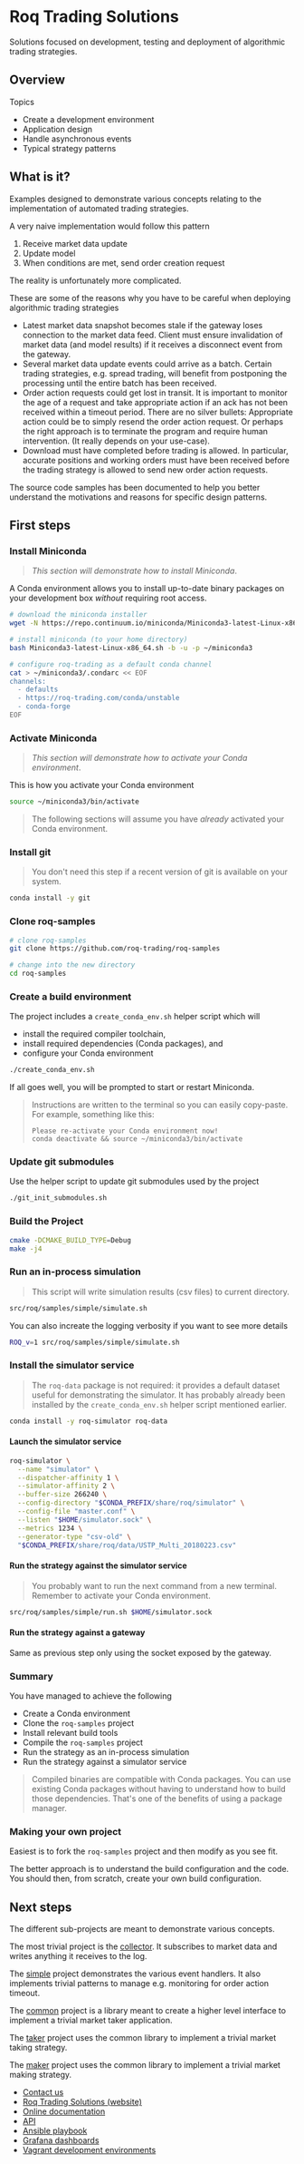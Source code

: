 # Roq Trading Solutions

Solutions focused on development, testing and deployment of
algorithmic trading strategies.


## Overview

Topics

* Create a development environment
* Application design
* Handle asynchronous events
* Typical strategy patterns

## What is it?

Examples designed to demonstrate various concepts relating to
the implementation of automated trading strategies.

A very naive implementation would follow this pattern

1. Receive market data update
2. Update model
3. When conditions are met, send order creation request

The reality is unfortunately more complicated.

These are some of the reasons why you have to be careful
when deploying algorithmic trading strategies

* Latest market data snapshot becomes stale if the gateway
  loses connection to the market data feed.
  Client must ensure invalidation of market data (and model
  results) if it receives a disconnect event from the gateway.
* Several market data update events could arrive as a batch.
  Certain trading strategies, e.g. spread trading, will
  benefit from postponing the processing until the entire
  batch has been received.
* Order action requests could get lost in transit.
  It is important to monitor the age of a request and take
  appropriate action if an ack has not been received within
  a timeout period.
  There are no silver bullets: Appropriate action could
  be to simply resend the order action request.
  Or perhaps the right approach is to terminate the program
  and require human intervention.
  (It really depends on your use-case).
* Download must have completed before trading is allowed.
  In particular, accurate positions and working orders
  must have been received before the trading strategy is
  allowed to send new order action requests.

The source code samples has been documented to help
you better understand the motivations and reasons for
specific design patterns.


## First steps

### Install Miniconda

> *This section will demonstrate how to install Miniconda*.

A Conda environment allows you to install up-to-date binary packages
on your development box *without* requiring root access.

```bash
# download the miniconda installer
wget -N https://repo.continuum.io/miniconda/Miniconda3-latest-Linux-x86_64.sh

# install miniconda (to your home directory)
bash Miniconda3-latest-Linux-x86_64.sh -b -u -p ~/miniconda3

# configure roq-trading as a default conda channel
cat > ~/miniconda3/.condarc << EOF
channels:
  - defaults
  - https://roq-trading.com/conda/unstable
  - conda-forge
EOF
```

### Activate Miniconda

> *This section will demonstrate how to activate your Conda environment*.

This is how you activate your Conda environment

```bash
source ~/miniconda3/bin/activate
```

> The following sections will assume you have *already* activated your
> Conda environment.

### Install git

> You don't need this step if a recent version of git is
> available on your system.

```bash
conda install -y git
```

### Clone roq-samples

```bash
# clone roq-samples
git clone https://github.com/roq-trading/roq-samples

# change into the new directory
cd roq-samples
```

### Create a build environment

The project includes a `create_conda_env.sh` helper script which will

* install the required compiler toolchain,
* install required dependencies (Conda packages), and
* configure your Conda environment

```bash
./create_conda_env.sh
```

If all goes well, you will be prompted to start or restart Miniconda.

> Instructions are written to the terminal so you can easily copy-paste.
> For example, something like this:
> 
> ```
> Please re-activate your Conda environment now!
> conda deactivate && source ~/miniconda3/bin/activate
> ```

### Update git submodules

Use the helper script to update git submodules used by the project

```bash
./git_init_submodules.sh
```

### Build the Project

```bash
cmake -DCMAKE_BUILD_TYPE=Debug
make -j4
```

### Run an in-process simulation

> This script will write simulation results (csv files) to current directory.

```bash
src/roq/samples/simple/simulate.sh
```

You can also increate the logging verbosity if you want to see more details

```bash
ROQ_v=1 src/roq/samples/simple/simulate.sh
```

### Install the simulator service

> The `roq-data` package is not required: it provides a default dataset
> useful for demonstrating the simulator.
> It has probably already been installed by the `create_conda_env.sh`
> helper script mentioned earlier.

```bash
conda install -y roq-simulator roq-data
```

#### Launch the simulator service

```bash
roq-simulator \
  --name "simulator" \
  --dispatcher-affinity 1 \
  --simulator-affinity 2 \
  --buffer-size 266240 \
  --config-directory "$CONDA_PREFIX/share/roq/simulator" \
  --config-file "master.conf" \
  --listen "$HOME/simulator.sock" \
  --metrics 1234 \
  --generator-type "csv-old" \
  "$CONDA_PREFIX/share/roq/data/USTP_Multi_20180223.csv"
```

#### Run the strategy against the simulator service

> You probably want to run the next command from a new terminal.
> Remember to activate your Conda environment.

```bash
src/roq/samples/simple/run.sh $HOME/simulator.sock
```

#### Run the strategy against a gateway

Same as previous step only using the socket exposed by the gateway.

### Summary

You have managed to achieve the following

* Create a Conda environment
* Clone the `roq-samples` project
* Install relevant build tools
* Compile the `roq-samples` project
* Run the strategy as an in-process simulation
* Run the strategy against a simulator service

> Compiled binaries are compatible with Conda packages.
> You can use existing Conda packages without having to
> understand how to build those dependencies.
> That's one of the benefits of using a package manager.

### Making your own project

Easiest is to fork the `roq-samples` project and then modify
as you see fit.

The better approach is to understand the build
configuration and the code.
You should then, from scratch, create your own build configuration.

## Next steps

The different sub-projects are meant to demonstrate various concepts.

The most trivial project is the
[collector](https://github.com/roq-trading/roq-samples/tree/master/src/roq/samples/collector).
It subscribes to market data and writes anything it receives to the log.

The [simple](https://github.com/roq-trading/roq-samples/tree/master/src/roq/samples/simple)
project demonstrates the various event handlers.
It also implements trivial patterns to manage e.g. monitoring for order action
timeout.

The [common](https://github.com/roq-trading/roq-samples/tree/master/src/roq/samples/common)
project is a library meant to create a higher level interface to implement
a trivial market taker application.

The [taker](https://github.com/roq-trading/roq-samples/tree/master/src/roq/samples/taker)
project uses the common library to implement a trivial market taking strategy.

The [maker](https://github.com/roq-trading/roq-samples/tree/master/src/roq/samples/maker)
project uses the common library to implement a trivial market making strategy.

* [Contact us](mailto:info@roq-trading.com)
* [Roq Trading Solutions (website)](https://roq-trading.com)
* [Online documentation](https://roq-trading.com/docs)
* [API](https://github.com/roq-trading/roq-api)
* [Ansible playbook](https://github.com/roq-trading/roq-ansible)
* [Grafana dashboards](https://github.com/roq-trading/roq-grafana)
* [Vagrant development environments](https://github.com/roq-trading/roq-vagrant)
